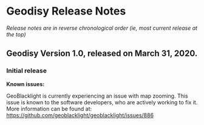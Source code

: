 # Geodisy Release Notes

*Release notes are in reverse chronological order (ie, most current release at the top)*

## Geodisy Version 1.0, released on March 31, 2020.

### Initial release

**Known issues:**
    
GeoBlacklight is currently experiencing an issue with map zooming. This issue is known to the software developers, who are actively working to fix it. More information can be found at: <https://github.com/geoblacklight/geoblacklight/issues/886>

